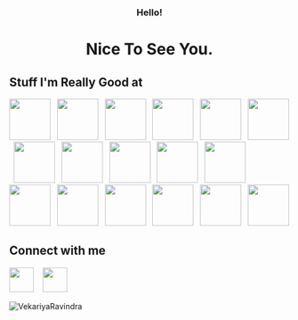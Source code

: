 
<h3 align="center">Hello!</h3>
<h1 align="center">Nice To See You.</h1>





## Stuff I'm Really Good at

<p align="left"><img src="https://github.com/VekariyaRavindra/VekariyaRavindra/blob/main/Images/adobexd.png" height=74> &nbsp; <img src="https://github.com/VekariyaRavindra/VekariyaRavindra/blob/main/Images/figma.png" height=74> &nbsp; <img src="https://github.com/VekariyaRavindra/VekariyaRavindra/blob/main/Images/bootstrap.png" height=74> &nbsp; <img src="https://github.com/VekariyaRavindra/VekariyaRavindra/blob/main/Images/sass.png" height=74> &nbsp; <img src="https://github.com/VekariyaRavindra/VekariyaRavindra/blob/main/Images/javascript.png" height=74> &nbsp; <img src="https://github.com/VekariyaRavindra/VekariyaRavindra/blob/main/Images/jquery.png" height=74> &nbsp; <img src="https://github.com/VekariyaRavindra/VekariyaRavindra/blob/main/Images/react.png" height=74> &nbsp; <img src="https://github.com/VekariyaRavindra/VekariyaRavindra/blob/main/Images/nextjs.png" height=74> &nbsp; <img src="https://github.com/VekariyaRavindra/VekariyaRavindra/blob/main/Images/materialui.png" height=74> &nbsp; <img src="https://github.com/VekariyaRavindra/VekariyaRavindra/blob/main/Images/styled-components.png" height=74> &nbsp; <img src="https://github.com/VekariyaRavindra/VekariyaRavindra/blob/main/Images/tailwindcss.png" height=74> &nbsp; <img src="https://github.com/VekariyaRavindra/VekariyaRavindra/blob/main/Images/semanticui.png" height=74> &nbsp; <img src="https://github.com/VekariyaRavindra/VekariyaRavindra/blob/main/Images/redux.png" height=74> &nbsp; <img src="https://github.com/VekariyaRavindra/VekariyaRavindra/blob/main/Images/framer.png" height=74> &nbsp; <img src="https://github.com/VekariyaRavindra/VekariyaRavindra/blob/main/Images/firebase.png" height=74> &nbsp; <img src="https://github.com/VekariyaRavindra/VekariyaRavindra/blob/main/Images/github.png" height=74> &nbsp; <img src="https://github.com/VekariyaRavindra/VekariyaRavindra/blob/main/Images/npm.png" height=74></p>


## Connect with me

<p>
  <a href="https://twitter.com/VekariyaRavindra2"><img src="https://github.com/VekariyaRavindra/VekariyaRavindra/blob/main/Images/twitterlogo.png" height=44></a> &nbsp; &nbsp;<a href="https://www.linkedin.com/in/VekariyaRavindra/"><img src="https://github.com/VekariyaRavindra/VekariyaRavindra/blob/main/Images/linkedinlogo.png" height=44></a> &nbsp; &nbsp;

</p>

<p align="left"> <img src="https://komarev.com/ghpvc/?username=VekariyaRavindra&label=Profile%20views&color=0e75b6&style=flat" alt="VekariyaRavindra" /> </p>



<!---
VekariyaRavindra/VekariyaRavindra is a ✨ special ✨ repository because its `README.md` (this file) appears on your GitHub profile.
You can click the Preview link to take a look at your changes.
--->
